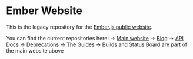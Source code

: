 # Ember Website
This is the legacy repository for the [Ember.js public website](https://emberjs.com). 

You can find the current repositories here:
-> [Main website](https://github.com/ember-learn/ember-website)
-> [Blog](https://github.com/ember-learn/ember-blog)
-> [API Docs](https://github.com/ember-learn/ember-api-docs) 
-> [Deprecations](https://github.com/ember-learn/deprecation-app) 
-> [The Guides](https://github.com/ember-learn/guides-source)
-> Builds and Status Board are part of the main website above

